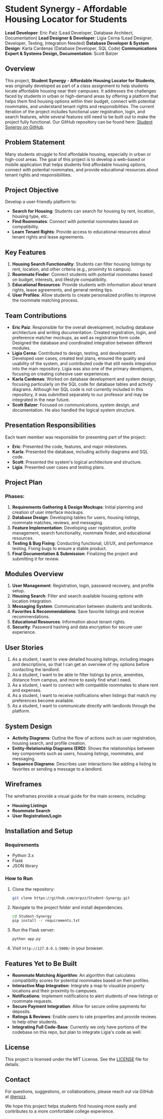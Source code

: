 # Student Synergy - Affordable Housing Locator for Students

**Lead Developer**: Eric Paiz (Lead Developer, Database Architect, Documentation)
**Lead Designer & Developer**: Ligia Cerna (Lead Designer, Developer, Testing, Integration Needed)
**Database Developer & System Design**: Karla Cardenas (Database Developer, SQL Code)
**Communications Expert & Systems Design, Documentation**: Scott Balzer

## Overview
This project, **Student Synergy - Affordable Housing Locator for Students**, was originally developed as part of a class assignment to help students locate affordable housing near their campuses. It addresses the challenges faced by students in urban or high-demand areas by offering a platform that helps them find housing options within their budget, connect with potential roommates, and understand tenant rights and responsibilities. The current iteration of the project includes functional user registration, login, and search features, while several features still need to be built out to make the project fully functional. Our GitHub repository can be found here: [Student Synergy on GitHub](https://github.com/erpzz/Student-Synergy).

## Problem Statement
Many students struggle to find affordable housing, especially in urban or high-cost areas. The goal of this project is to develop a web-based or mobile application that helps students find affordable housing options, connect with potential roommates, and provide educational resources about tenant rights and responsibilities.

## Project Objective
Develop a user-friendly platform to:
- **Search for Housing**: Students can search for housing by rent, location, housing type, etc.
- **Find Roommates**: Connect with potential roommates based on compatibility.
- **Learn Tenant Rights**: Provide access to educational resources about tenant rights and lease agreements.

## Key Features
1. **Housing Search Functionality**: Students can filter housing listings by rent, location, and other criteria (e.g., proximity to campus).
2. **Roommate Finder**: Connect students with potential roommates based on budget, interests, and lifestyle compatibility.
3. **Educational Resources**: Provide students with information about tenant rights, lease agreements, and general renting tips.
4. **User Profiles**: Allow students to create personalized profiles to improve the roommate matching process.

## Team Contributions
- **Eric Paiz**: Responsible for the overall development, including database architecture and writing documentation. Created registration, login, and preference matcher mockups, as well as registration form code. Designed the database and coordinated integration between different modules.
- **Ligia Cerna**: Contributed to design, testing, and development. Developed user cases, created test plans, ensured the quality and usability of the system, and contributed code that still needs integration into the main repository. Ligia was also one of the primary developers, focusing on creating cohesive user experiences.
- **Karla Cardenas**: Worked on database development and system design, focusing particularly on the SQL code for database tables and activity diagrams. Although her SQL code is not currently included in this repository, it was submitted separately to our professor and may be integrated in the near future.
- **Scott Balzer**: Focused on communications, system design, and documentation. He also handled the logical system structure.

## Presentation Responsibilities
Each team member was responsible for presenting part of the project:
- **Eric**: Presented the code, features, and major milestones.
- **Karla**: Presented the database, including activity diagrams and SQL code.
- **Scott**: Presented the system's logical architecture and structure.
- **Ligia**: Presented user cases and testing plans.

## Project Plan
### Phases:
1. **Requirements Gathering & Design Mockups**: Initial planning and creation of user interface mockups.
2. **Database Design**: Developing tables for users, housing listings, roommate matches, reviews, and messaging.
3. **Feature Implementation**: Developing user registration, profile management, search functionality, roommate finder, and educational resources.
4. **Testing & Bug Fixing**: Conducting functional, UI/UX, and performance testing. Fixing bugs to ensure a stable product.
5. **Final Documentation & Submission**: Finalizing the project and submitting it for review.

## Modules Overview
1. **User Management**: Registration, login, password recovery, and profile setup.
2. **Housing Search**: Filter and search available housing options with location integration.
3. **Messaging System**: Communication between students and landlords.
4. **Favorites & Recommendations**: Save favorite listings and receive recommendations.
5. **Educational Resources**: Information about tenant rights.
6. **Security**: Password hashing and data encryption for secure user experience.

## User Stories
1. As a student, I want to view detailed housing listings, including images and descriptions, so that I can get an overview of my options before contacting the landlord.
2. As a student, I want to be able to filter listings by price, amenities, distance from campus, and more to easily find what I need.
3. As a student, I want to connect with compatible roommates to share rent and expenses.
4. As a student, I want to receive notifications when listings that match my preferences become available.
5. As a student, I want to communicate directly with landlords through the platform.

## System Design
- **Activity Diagrams**: Outline the flow of actions such as user registration, housing search, and profile creation.
- **Entity-Relationship Diagrams (ERD)**: Shows the relationships between key components such as users, housing listings, roommates, and messaging.
- **Sequence Diagrams**: Describes user interactions like adding a listing to favorites or sending a message to a landlord.

## Wireframes
The wireframes provide a visual guide for the main screens, including:
- **Housing Listings**
- **Roommate Search**
- **User Registration/Login**

## Installation and Setup
### Requirements
- Python 3.x
- Flask
- JSON library
### How to Run
1. Clone the repository:
   ```sh
   git clone https://github.com/erpzz/Student-Synergy.git
   ```
2. Navigate to the project folder and install dependencies.
   ```sh
   cd Student-Synergy
   pip install -r requirements.txt
   ```
3. Run the Flask server:
   ```sh
   python app.py
   ```
4. Visit `http://127.0.0.1:5000/` in your browser.

## Features Yet to Be Built
- **Roommate Matching Algorithm**: An algorithm that calculates compatibility scores for potential roommates based on their profiles.
- **Interactive Map Integration**: Integrate a map to visualize property locations and their proximity to campuses.
- **Notifications**: Implement notifications to alert students of new listings or roommate requests.
- **Secure Payment Integration**: Allow for secure online payments for deposits.
- **Ratings & Reviews**: Enable users to rate properties and provide reviews to help other students.
- **Integrating Full Code-Base**: Currently we only have portions of the codebase on this repo, but plan to integrate Ligia's code as well.

## License
This project is licensed under the MIT License. See the [LICENSE](LICENSE) file for details.


## Contact
For questions, suggestions, or collaborations, please reach out via GitHub at [@erpzz](https://github.com/erpzz).

We hope this project helps students find housing more easily and contributes to a more comfortable college experience.


